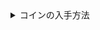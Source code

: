 <details>
<summary>コインの入手方法</summary>
１.物品との交換<br>
野菜や果物などの特産品やもう使わなくなった品物と交換することができます<br>
※　獲得できるコインの数は持ち込んでいただいた品物により変化します<br>
  
２.依頼の達成<br>
クライアントの依頼を達成することでコインを獲得することができます<br>
※　獲得できるコインの数は達成した依頼によって変化します<br>
  
３.現金との交換<br>
現金をPiTコインに交換することもできます<br>
※　PiTコインを現金に変えることはできません
</details>

